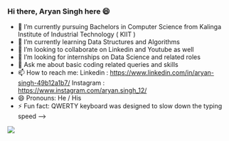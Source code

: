 ### Hi there, Aryan Singh here 😄

- 🔭 I’m currently pursuing Bachelors in Computer Science from Kalinga Institute of Industrial Technology ( KIIT )
- 🌱 I’m currently learning Data Structures and Algorithms 
- 👯 I’m looking to collaborate on Linkedin and Youtube as well
- 🤔 I’m looking for internships on Data Science and related roles
- 💬 Ask me about basic coding related queries and skills
- 📫 How to reach me: Linkedin : https://www.linkedin.com/in/aryan-singh-49b12a1b7/ Instagram : https://www.instagram.com/aryan.singh_12/
- 😄 Pronouns: He / His
- ⚡ Fun fact: QWERTY keyboard was designed to slow down the typing speed 
-->


<img src = "https://github-readme-stats.vercel.app/api?username=chipper1211&&show_icons=true&title_color=ffffff&icon_color=bb2acf&text_color=daf7dc&bg_color=151515">
